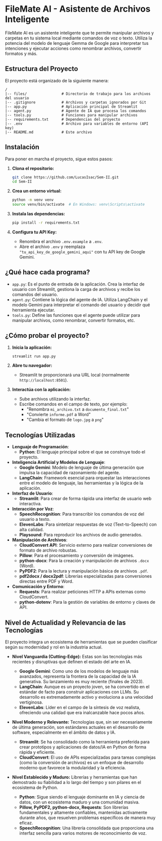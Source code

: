# FileMate AI - Asistente de Archivos Inteligente

FileMate AI es un asistente inteligente que te permite manipular archivos y carpetas en tu sistema local mediante comandos de voz o texto. Utiliza la potencia del modelo de lenguaje Gemma de Google para interpretar tus intenciones y ejecutar acciones como renombrar archivos, convertir formatos y más.

## Estructura del Proyecto

El proyecto está organizado de la siguiente manera:

```
/
|-- files/                # Directorio de trabajo para los archivos del usuario
|-- .gitignore            # Archivos y carpetas ignorados por Git
|-- app.py                # Aplicación principal de Streamlit
|-- agent.py              # Agente de IA que procesa los comandos
|-- tools.py              # Funciones para manipular archivos
|-- requirements.txt      # Dependencias del proyecto
|-- .env                  # Archivo para variables de entorno (API key)
|-- README.md             # Este archivo
```

## Instalación

Para poner en marcha el proyecto, sigue estos pasos:

1.  **Clona el repositorio:**

    ```bash
    git clone https://github.com/LucasIsac/Sem-II.git
    cd Sem-II
    ```

2.  **Crea un entorno virtual:**

    ```bash
    python -m venv venv
    source venv/bin/activate  # En Windows: venv\Scripts\activate
    ```

3.  **Instala las dependencias:**

    ```bash
    pip install -r requirements.txt
    ```

4.  **Configura tu API Key:**

    -   Renombra el archivo `.env.example` a `.env`.
    -   Abre el archivo `.env` y reemplaza `"tu_api_key_de_google_gemini_aqui"` con tu API key de Google Gemini.

## ¿Qué hace cada programa?

-   `app.py`: Es el punto de entrada de la aplicación. Crea la interfaz de usuario con Streamlit, gestiona la carga de archivos y recibe los comandos del usuario.
-   `agent.py`: Contiene la lógica del agente de IA. Utiliza LangChain y el modelo Gemini para interpretar el comando del usuario y decidir qué herramienta ejecutar.
-   `tools.py`: Define las funciones que el agente puede utilizar para manipular archivos, como renombrar, convertir formatos, etc.

## ¿Cómo probar el proyecto?

1.  **Inicia la aplicación:**

    ```bash
    streamlit run app.py
    ```

2.  **Abre tu navegador:**

    -   Streamlit te proporcionará una URL local (normalmente `http://localhost:8501`).

3.  **Interactúa con la aplicación:**

    -   Sube archivos utilizando la interfaz.
    -   Escribe comandos en el campo de texto, por ejemplo:
        -   "Renombra `mi_archivo.txt` a `documento_final.txt`"
        -   "Convierte `informe.pdf` a Word"
        -   "Cambia el formato de `logo.jpg` a `png`"

## Tecnologías Utilizadas

-   **Lenguaje de Programación**:
    -   **Python**: El lenguaje principal sobre el que se construye todo el proyecto.
-   **Inteligencia Artificial y Modelos de Lenguaje**:
    -   **Google Gemini**: Modelo de lenguaje de última generación que impulsa la capacidad de razonamiento del agente.
    -   **LangChain**: Framework esencial para orquestar las interacciones entre el modelo de lenguaje, las herramientas y la lógica de la aplicación.
-   **Interfaz de Usuario**:
    -   **Streamlit**: Para crear de forma rápida una interfaz de usuario web interactiva.
-   **Interacción por Voz**:
    -   **SpeechRecognition**: Para transcribir los comandos de voz del usuario a texto.
    -   **ElevenLabs**: Para sintetizar respuestas de voz (Text-to-Speech) con alta calidad.
    -   **Playsound**: Para reproducir los archivos de audio generados.
-   **Manipulación de Archivos**:
    -   **CloudConvert API**: Servicio externo para realizar conversiones de formato de archivo robustas.
    -   **Pillow**: Para el procesamiento y conversión de imágenes.
    -   **python-docx**: Para la creación y manipulación de archivos `.docx` (Word).
    -   **PyPDF2**: Para la lectura y manipulación básica de archivos `.pdf`.
    -   **pdf2docx / docx2pdf**: Librerías especializadas para conversiones directas entre PDF y Word.
-   **Comunicación y Entorno**:
    -   **Requests**: Para realizar peticiones HTTP a APIs externas como CloudConvert.
    -   **python-dotenv**: Para la gestión de variables de entorno y claves de API.

## Nivel de Actualidad y Relevancia de las Tecnologías

El proyecto integra un ecosistema de herramientas que se pueden clasificar según su modernidad y rol en la industria actual.

-   **Nivel Vanguardia (Cutting-Edge):** Estas son las tecnologías más recientes y disruptivas que definen el estado del arte en IA.
    -   **Google Gemini**: Como uno de los modelos de lenguaje más avanzados, representa la frontera de la capacidad de la IA generativa. Su lanzamiento es muy reciente (finales de 2023).
    -   **LangChain**: Aunque es un proyecto joven, se ha convertido en el estándar de facto para construir aplicaciones con LLMs. Su desarrollo es extremadamente activo y evoluciona a una velocidad vertiginosa.
    -   **ElevenLabs**: Líder en el campo de la síntesis de voz realista, ofreciendo una calidad que era inalcanzable hace pocos años.

-   **Nivel Moderno y Relevante:** Tecnologías que, sin ser necesariamente de última generación, son estándares actuales en el desarrollo de software, especialmente en el ámbito de datos y IA.
    -   **Streamlit**: Se ha consolidado como la herramienta preferida para crear prototipos y aplicaciones de datos/IA en Python de forma rápida y eficiente.
    -   **CloudConvert**: El uso de APIs especializadas para tareas complejas (como la conversión de archivos) es un enfoque de desarrollo moderno que favorece la modularidad y la eficiencia.

-   **Nivel Establecido y Maduro:** Librerías y herramientas que han demostrado su fiabilidad a lo largo del tiempo y son pilares en el ecosistema de Python.
    -   **Python**: Sigue siendo el lenguaje dominante en IA y ciencia de datos, con un ecosistema maduro y una comunidad masiva.
    -   **Pillow, PyPDF2, python-docx, Requests**: Son librerías fundamentales y altamente confiables, mantenidas activamente durante años, que resuelven problemas específicos de manera muy eficaz.
    -   **SpeechRecognition**: Una librería consolidada que proporciona una interfaz sencilla para varios motores de reconocimiento de voz.
